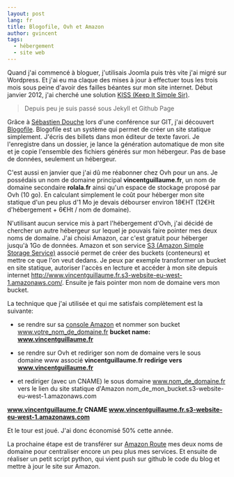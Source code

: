 ```yaml
---
layout: post
lang: fr
title: Blogofile, Ovh et Amazon
author: gvincent
tags: 
  - hébergement
  - site web
---
```

Quand j'ai commencé à bloguer, j'utilisais Joomla puis très vite j'ai migré sur Wordpress.
Et j'ai eu ma claque des mises à jour à effectuer tous les trois mois sous peine d'avoir des failles béantes sur mon site internet.
Début janvier 2012, j'ai cherché une solution [KISS (Keep It Simple Sir)](http://en.wikipedia.org/wiki/KISS_principle).
<!--more-->

<blockquote>
Depuis peu je suis passé sous Jekyll et Github Page
</blockquote>


Grâce à [Sébastien Douche](http://twitter.com/sdouche) lors d'une conférence sur GIT, j'ai découvert [Blogofile](http://www.blogofile.com/). Blogofile est un système qui permet de créer un site statique simplement. J'écris des billets dans mon éditeur de texte favori. Je l'enregistre dans un dossier, je lance la génération automatique de mon site et je copie l'ensemble des fichiers générés sur mon hébergeur. Pas de base de données, seulement un hébergeur.

C'est aussi en janvier que j'ai dû me réabonner chez Ovh pour un ans.
Je possédais un nom de domaine principal **vincentguillaume.fr**, un nom de domaine secondaire **rolala.fr** ainsi qu'un espace de stockage proposé par Ovh (10 go).
En calculant simplement le coût pour héberger mon site statique d'un peu plus d'1 Mo je devais débourser environ 18€HT (12€Ht d'hébergement + 6€Ht / nom de domaine).

N'utilisant aucun service mis à part l'hébergement d'Ovh, j'ai décidé de chercher un autre hébergeur sur lequel je pouvais faire pointer mes deux noms de domaine.
J'ai choisi Amazon, car c'est gratuit pour héberger jusqu'à 1Go de données.
Amazon et son service [S3 (Amazon Simple Storage Service)](http://aws.amazon.com/fr/s3/) associé permet de créer des buckets (conteneurs) et mettre ce que l'on veut dedans.
Je peux par exemple transformer un bucket en site statique, autoriser l'accès en lecture et accéder à mon site depuis internet http://www.vincentguillaume.fr.s3-website-eu-west-1.amazonaws.com/.
Ensuite je fais pointer mon nom de domaine vers mon bucket.

La technique que j'ai utilisée et qui me satisfais complètement est la suivante:

*   se rendre sur sa [console Amazon](https://console.aws.amazon.com/s3) et nommer son bucket www.votre_nom_de_domaine.fr 
**bucket name: www.vincentguillaume.fr**

*   se rendre sur Ovh et rediriger son nom de domaine vers le sous domaine www associé 
**vincentguillaume.fr redirige vers www.vincentguillaume.fr** 

*   et rediriger (avec un CNAME) le sous domaine www.nom_de_domaine.fr vers le lien du site statique d'Amazon nom_de_mon_bucket.s3-website-eu-west-1.amazonaws.com

**www.vincentguillaume.fr CNAME www.vincentguillaume.fr.s3-website-eu-west-1.amazonaws.com**


Et le tour est joué.
J'ai donc économisé 50% cette année.

La prochaine étape est de transférer sur [Amazon Route](http://aws.amazon.com/fr/route53/) mes deux noms de domaine pour centraliser encore un peu plus mes services.
Et ensuite de réaliser un petit script python, qui vient push sur github le code du blog et mettre à jour le site sur Amazon.



